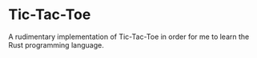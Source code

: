 # Tic-Tac-Toe

A rudimentary implementation of Tic-Tac-Toe in order for me to learn the Rust programming language.

